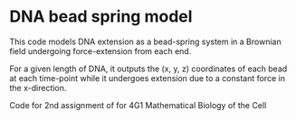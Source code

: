 # DNA bead spring model
This code models DNA extension as a bead-spring system in a Brownian field undergoing force-extension from each end.

For a given length of DNA, it outputs the (x, y, z) coordinates of each bead at each time-point while it undergoes extension due to a constant force in the x-direction.

Code for 2nd assignment of for 4G1 Mathematical Biology of the Cell
